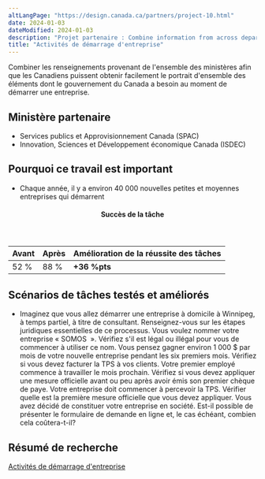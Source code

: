 ```yaml
---
altLangPage: "https://design.canada.ca/partners/project-10.html"
date: 2024-01-03
dateModified: 2024-01-03
description: "Projet partenaire : Combine information from across departments so that Canadians easily get the whole picture on what the Government of Canada requires when starting a business."
title: "Activités de démarrage d'entreprise"
---
```

<p>Combiner les renseignements provenant de l'ensemble des ministères afin que les Canadiens puissent obtenir facilement le portrait d'ensemble des éléments dont le gouvernement du Canada a besoin au moment de démarrer une entreprise.</p>
<h2>Ministère partenaire</h2>
<ul>
  <li>Services publics et Approvisionnement Canada (SPAC)</li>
  <li>Innovation, Sciences et Développement économique Canada (ISDEC)</li>
</ul>
<h2>Pourquoi ce travail est important</h2>
<ul>
  <li>Chaque année, il y a environ 40 000 nouvelles petites et moyennes entreprises qui démarrent</li>
</ul>
<div class="row mrgn-tp-lg mrgn-bttm-lg">
  <div class="col-md-8">
    <div class="panel panel-success">
      <header class="panel-heading">
        <h4 class="panel-title text-center">Succès de la tâche</h4>
      </header>
      <table class="table">
        <thead>
          <tr style="">
            <th scope="col" class="col-md-3">Avant</th>
            <th scope="col" class="col-md-3">Après</th>
            <th scope="col" class="col-md-6">Amélioration de la réussite des tâches</th>
          </tr>
        </thead>
        <tbody>
          <tr>
            <td class="table-smnum">52&nbsp;%</td>
            <td class="table-smnum">88&nbsp;%</td>
            <td class="table-smnum"><span class="text-success"><strong>+36&nbsp;%pts</strong></span></td>
          </tr>
        </tbody>
      </table>
    </div>
  </div>
</div>
<h2>Scénarios de tâches testés et améliorés</h2>
<ul class="lst-spcd">
  <li>Imaginez que vous allez démarrer une entreprise à domicile à Winnipeg, à temps partiel, à titre de consultant. Renseignez-vous sur les étapes juridiques essentielles de ce processus.
Vous voulez nommer votre entreprise &laquo;&nbsp;SOMOS &nbsp;&raquo;. Vérifiez s'il est légal ou illégal pour vous de commencer à utiliser ce nom.
Vous pensez gagner environ 1 000 $ par mois de votre nouvelle entreprise pendant les six premiers mois. Vérifiez si vous devez facturer la TPS à vos clients.
Votre premier employé commence à travailler le mois prochain. Vérifiez si vous devez appliquer une mesure officielle avant ou peu après avoir émis son premier chèque de paye.
Votre entreprise doit commencer à percevoir la TPS. Vérifier quelle est la première mesure officielle que vous devez appliquer.
Vous avez décidé de constituer votre entreprise en société. Est-il possible de présenter le formulaire de demande en ligne et, le cas échéant, combien cela coûtera-t-il?</li>
</ul>
<h2>Résumé de recherche</h2>
<p><a href="https://blogue.canada.ca/2018/02/20/demarrer_une_entreprise.html">Activités de démarrage d'entreprise</a></p>
